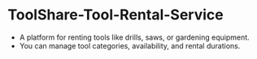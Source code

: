 # ToolShare-Tool-Rental-Service

- A platform for renting tools like drills, saws, or gardening equipment.
- You can manage tool categories, availability, and rental durations.
